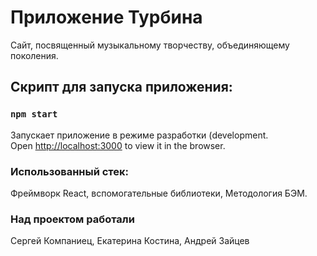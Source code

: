 # Приложение Турбина

Сайт, посвященный музыкальному творчеству, объединяющему поколения. 

## Скрипт для запуска приложения:
### `npm start`
Запускает приложение в режиме разработки (development.\
Open [http://localhost:3000](http://localhost:3000) to view it in the browser.


### Использованный стек:
Фреймворк React, вспомогательные библиотеки, 
Методология БЭМ.

### Над проектом работали 

Сергей Компаниец, Екатерина Костина, Андрей Зайцев 
